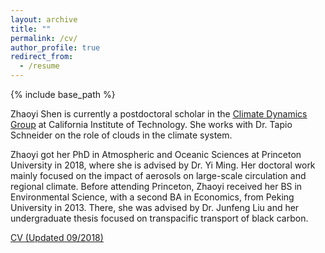 ```yaml
---
layout: archive
title: ""
permalink: /cv/
author_profile: true
redirect_from:
  - /resume
---
```


{% include base_path %}

Zhaoyi Shen is currently a postdoctoral scholar in the [<u>Climate Dynamics Group</u>](https://climate-dynamics.org/) at California Institute of Technology. She works with Dr. Tapio Schneider on the role of clouds in the climate system.

Zhaoyi got her PhD in Atmospheric and Oceanic Sciences at Princeton University in 2018, where she is advised by Dr. Yi Ming. Her doctoral work mainly focused on the impact of aerosols on large-scale circulation and regional climate. Before attending Princeton, Zhaoyi received her BS in Environmental Science, with a second BA in Economics, from Peking University in 2013. There, she was advised by Dr. Junfeng Liu and her undergraduate thesis focused on transpacific transport of black carbon.

[<u>CV (Updated 09/2018)</u>](http://szy21.github.io/files/cv_zs.pdf)

<!--Education-->
<!--======-->
<!--* Ph.D in Atmospheric and Oceanic Science, Princeton University, 2018-->
  
  
